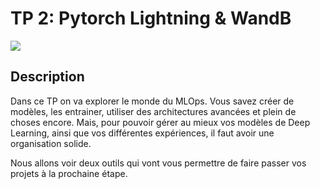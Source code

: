 # TP 2: Pytorch Lightning & WandB

![](https://camo.githubusercontent.com/3e5f95f404f8e4db41d2a402a2e8db235d7466434e8d8d68dd7f2c6a7e6e7d21/68747470733a2f2f7261772e67697468756275736572636f6e74656e742e636f6d2f4175746f6d6174616e74732f70726f6a6574732d64652d7065726d616e656e63652f6d61737465722f696d6167652d686f7374696e672f5450385f57616e64622f6c6f73732e706e67)

## Description
Dans ce TP on va explorer le monde du MLOps. Vous savez créer de modèles, les entrainer, utiliser des architectures avancées et plein de choses encore. Mais, pour pouvoir gérer au mieux vos modèles de Deep Learning, ainsi que vos différentes expériences, il faut avoir une organisation solide.

Nous allons voir deux outils qui vont vous permettre de faire passer vos projets à la prochaine étape.
